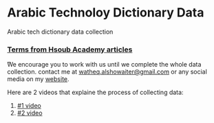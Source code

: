 # Arabic Technoloy Dictionary Data

Arabic tech dictionary data collection

### [Terms from Hsoub Academy articles](https://docs.google.com/spreadsheets/d/1astVywVEaZzLIhKxA845be6CmYv5AI4vDKKlXfh-lyA/edit?usp=sharing)
ًWe encourage you to work with us until we complete the whole data collection. contact me at <a href="watheq.alshowaiter@gmail.com">watheq.alshowaiter@gmail.com</a> or any social media on my [website](https://watheq.xyz/).

Here are 2 videos that explaine the process of collecting data:
1. [#1 video](https://youtu.be/v9krubd1rPM)
2. [#2 video](https://youtu.be/eX4Oc-nPxW8) 
